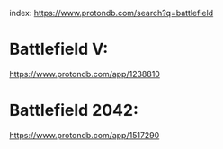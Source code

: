 index: https://www.protondb.com/search?q=battlefield

# Battlefield V:
https://www.protondb.com/app/1238810

# Battlefield 2042:
https://www.protondb.com/app/1517290
